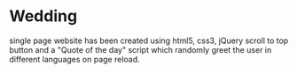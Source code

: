 # Wedding
single page website has been created using html5, css3, jQuery scroll to top button and                                      a "Quote of the day" script which randomly greet the user in different languages on page reload.

